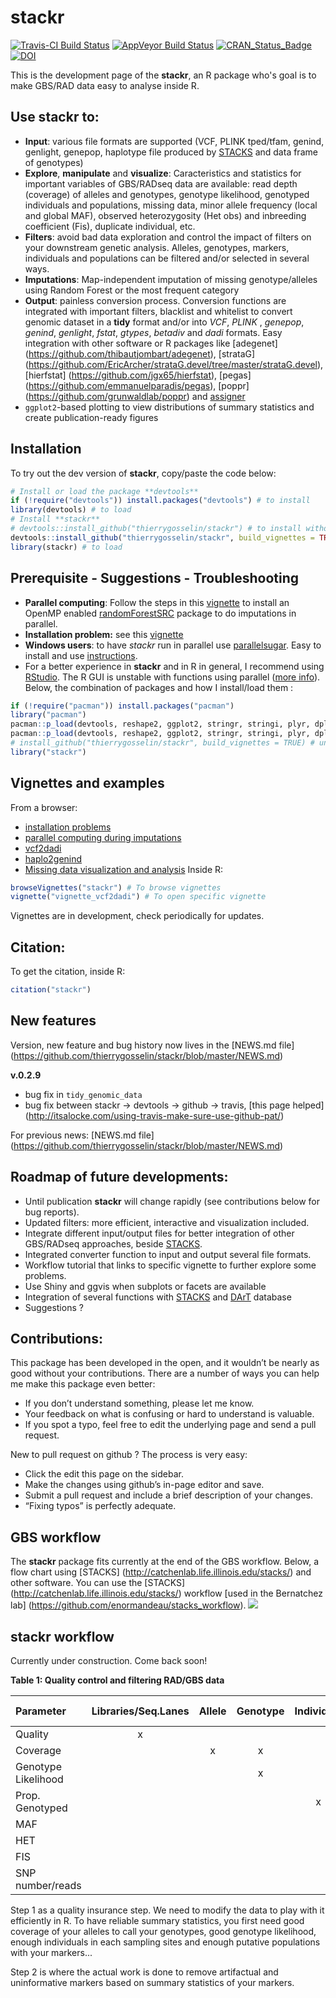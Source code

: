 # stackr

[![Travis-CI Build Status](https://travis-ci.org/thierrygosselin/stackr.svg?branch=master)](https://travis-ci.org/thierrygosselin/stackr)
[![AppVeyor Build Status](https://ci.appveyor.com/api/projects/status/github/thierrygosselin/stackr?branch=master&svg=true)](https://ci.appveyor.com/project/thierrygosselin/stackr)
[![CRAN_Status_Badge](http://www.r-pkg.org/badges/version/stackr)](http://cran.r-project.org/package=stackr)
[![DOI](https://zenodo.org/badge/14548/thierrygosselin/stackr.svg)](https://zenodo.org/badge/latestdoi/14548/thierrygosselin/stackr)

This is the development page of the **stackr**, an R package who's goal is
to make GBS/RAD data easy to analyse inside R.

## Use stackr to:

* **Input**: various file formats are supported (VCF, PLINK tped/tfam, genind, genlight, genepop, haplotype file produced by [STACKS](http://catchenlab.life.illinois.edu/stacks/) and data frame of genotypes)
* **Explore**, **manipulate** and **visualize**: 
Caracteristics and statistics for important variables of GBS/RADseq data are available: read depth (coverage) of alleles and 
genotypes, genotype likelihood, genotyped individuals and populations, missing data, minor allele frequency (local and global MAF),
observed heterozygosity (Het obs) and inbreeding coefficient (Fis), duplicate individual, etc.
* **Filters**: avoid bad data exploration and control the impact of filters on your downstream genetic analysis. 
Alleles, genotypes, markers, individuals and populations can be filtered and/or selected in several ways.
* **Imputations**: Map-independent imputation of missing genotype/alleles 
using Random Forest or the most frequent category
* **Output**: painless conversion process. Conversion functions are integrated with important filters, blacklist and whitelist to convert genomic dataset in a **tidy** format and/or into *VCF*, *PLINK* , *genepop*, *genind*, *genlight*, *fstat*, *gtypes*, *betadiv* and *dadi* formats. 
Easy integration with other software or R packages like [adegenet] (https://github.com/thibautjombart/adegenet), [strataG] (https://github.com/EricArcher/strataG.devel/tree/master/strataG.devel), [hierfstat] (https://github.com/jgx65/hierfstat), [pegas] (https://github.com/emmanuelparadis/pegas), [poppr] (https://github.com/grunwaldlab/poppr) and [assigner](https://github.com/thierrygosselin/assigner)
* `ggplot2`-based plotting to view distributions of summary statistics and create publication-ready figures

 
## Installation
To try out the dev version of **stackr**, copy/paste the code below:

```r
# Install or load the package **devtools**
if (!require("devtools")) install.packages("devtools") # to install
library(devtools) # to load
# Install **stackr**
# devtools::install_github("thierrygosselin/stackr") # to install without vignettes
devtools::install_github("thierrygosselin/stackr", build_vignettes = TRUE)  # to install WITH vignettes
library(stackr) # to load
```

## Prerequisite - Suggestions - Troubleshooting
  * **Parallel computing**: Follow the steps in this [vignette](https://github.com/thierrygosselin/stackr/blob/master/vignettes/vignette_imputations_parallel.Rmd) 
  to install an OpenMP enabled [randomForestSRC](http://www.ccs.miami.edu/~hishwaran/rfsrc.html)
 package to do imputations in parallel.
  * **Installation problem:** see this
  [vignette](https://github.com/thierrygosselin/stackr/blob/master/vignettes/vignette_installation_problems.Rmd)
  * **Windows users**:  to have *stackr* run in parallel use [parallelsugar](https://github.com/nathanvan/parallelsugar).
  Easy to install and use [instructions](https://github.com/nathanvan/parallelsugar#installation).
  * For a better experience in **stackr** and in R in general, I recommend using [RStudio](https://www.rstudio.com/products/rstudio/download/). 
  The R GUI is unstable with functions using parallel ([more info](https://stat.ethz.ch/R-manual/R-devel/library/parallel/html/mclapply.html)). 
  Below, the combination of packages and how I install/load them :
  
  ```r
  if (!require("pacman")) install.packages("pacman")
  library("pacman")
  pacman::p_load(devtools, reshape2, ggplot2, stringr, stringi, plyr, dplyr, tidyr, readr, purrr, data.table, ape, adegenet, parallel, lazyeval, randomForestSRC)
  pacman::p_load(devtools, reshape2, ggplot2, stringr, stringi, plyr, dplyr, tidyr, readr, purrr, data.table, ape, adegenet, parallel, lazyeval, randomForestSRC)
  # install_github("thierrygosselin/stackr", build_vignettes = TRUE) # uncomment to install
  library("stackr")
  ```

## Vignettes and examples

From a browser:
* [installation problems](https://github.com/thierrygosselin/stackr/blob/master/vignettes/vignette_installation_problems.Rmd)
* [parallel computing during imputations](https://github.com/thierrygosselin/stackr/blob/master/vignettes/vignette_imputations_parallel.Rmd) 
* [vcf2dadi](https://github.com/thierrygosselin/stackr/blob/master/vignettes/vignette_vcf2dadi.Rmd)
* [haplo2genind](https://github.com/thierrygosselin/stackr/blob/master/vignettes/vignette_haplo2genind.Rmd)
* [Missing data visualization and analysis](https://github.com/thierrygosselin/stackr/blob/master/vignettes/vignette_missing_data_analysis.Rmd)
Inside R:
```r
browseVignettes("stackr") # To browse vignettes
vignette("vignette_vcf2dadi") # To open specific vignette
```

Vignettes are in development, check periodically for updates.


## Citation:
To get the citation, inside R:
```r
citation("stackr")
```

## New features
Version, new feature and bug history now lives in the [NEWS.md file] (https://github.com/thierrygosselin/stackr/blob/master/NEWS.md)

**v.0.2.9**
* bug fix in `tidy_genomic_data`
* bug fix between stackr -> devtools -> github -> travis, [this page helped] (http://itsalocke.com/using-travis-make-sure-use-github-pat/)


For previous news:
[NEWS.md file] (https://github.com/thierrygosselin/stackr/blob/master/NEWS.md)

## Roadmap of future developments:

* Until publication **stackr** will change rapidly (see contributions below for bug reports).
* Updated filters: more efficient, interactive and visualization included.
* Integrate different input/output files for better integration of other 
GBS/RADseq approaches, beside [STACKS](http://catchenlab.life.illinois.edu/stacks/).
* Integrated converter function to input and output several file formats.
* Workflow tutorial that links to specific vignette to further explore some problems.
* Use Shiny and ggvis when subplots or facets are available
* Integration of several functions with [STACKS](http://catchenlab.life.illinois.edu/stacks/) and [DArT](http://www.diversityarrays.com) database
* Suggestions ?


## Contributions:

This package has been developed in the open, and it wouldn’t be nearly as good without your contributions. There are a number of ways you can help me make this package even better:  
* If you don’t understand something, please let me know. 
* Your feedback on what is confusing or hard to understand is valuable. 
* If you spot a typo, feel free to edit the underlying page and send a pull request.

New to pull request on github ? The process is very easy:  
* Click the edit this page on the sidebar.
* Make the changes using github’s in-page editor and save.
* Submit a pull request and include a brief description of your changes. 
* “Fixing typos” is perfectly adequate.


## GBS workflow
The **stackr** package fits currently at the end of the GBS workflow. Below, a flow chart using [STACKS] (http://catchenlab.life.illinois.edu/stacks/) and other software. You can use the [STACKS] (http://catchenlab.life.illinois.edu/stacks/) workflow [used in the Bernatchez lab] (https://github.com/enormandeau/stacks_workflow). ![](vignettes/GBS_workflow.png)

## stackr workflow 
Currently under construction. Come back soon!

**Table 1: Quality control and filtering RAD/GBS data**

| Parameter | Libraries/Seq.Lanes | Allele | Genotype | Individual | Sampling sites | Populations | Globally |
|:----|:----:|:----:|:----:|:----:|:----:|:----:|:----:|
| Quality | x | | | | | | |
| Coverage | | x | x | | | | |
| Genotype Likelihood | | | x | | | | |
| Prop. Genotyped | | | | x | x | x | x |
| MAF | | | | | x | x | x |
| HET | | | | | | x | |
| FIS | | | | | | x | |
| SNP number/reads | | | | | | | x |


Step 1 as a quality insurance step. We need to modify the data to play with it efficiently in R. To have reliable summary statistics, you first need good coverage of your alleles to call your genotypes, good genotype likelihood, enough individuals in each sampling sites and enough putative populations with your markers... 

Step 2 is where the actual work is done to remove artifactual and uninformative markers based on summary statistics of your markers.



